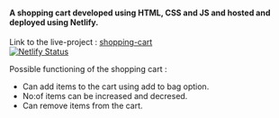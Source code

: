 #### A shopping cart developed using HTML, CSS and JS and hosted and deployed using Netlify.                                                                             
Link to the live-project : [shopping-cart](https://shoppingcart-in-vanillajs.netlify.app/)  
[![Netlify Status](https://api.netlify.com/api/v1/badges/30a63f20-2250-4d59-ab59-023077ba86bc/deploy-status)](https://app.netlify.com/sites/shoppingcart-in-vanillajs/deploys)

Possible functioning of the shopping cart :   
 - Can add items to the cart using add to bag option.  
 - No:of items can be increased and decresed.  
 - Can remove items from the cart.
